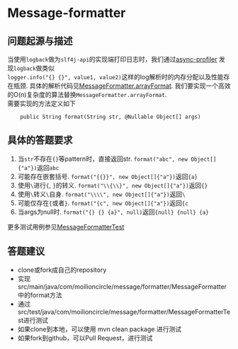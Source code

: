 # Message-formatter

## 问题起源与描述

当使用`logback`做为`slf4j-api`的实现端打印日志时，我们通过[async-profiler](https://github.com/jvm-profiling-tools/async-profiler) 发现`logback`做类似  
`logger.info("{} {}", value1, value2)`这样的log解析时的内存分配以及性能存在瓶颈.
具体的解析代码见[MessageFormatter.arrayFormat](https://github.com/qos-ch/slf4j/blob/master/slf4j-api/src/main/java/org/slf4j/helpers/MessageFormatter.java#L179). 我们要实现一个高效的O(n)复杂度的算法替换`MessageFormatter.arrayFormat`.  
需要实现的方法定义如下

```
	public String format(String str, @Nullable Object[] args)
```

## 具体的答题要求

1. 当`str`不存在`{}`等pattern时，直接返回str. `format("abc", new Object[]{"a"})`返回`abc`
2. 可能存在嵌套括号. `format("{{}}", new Object[]{"a"})`返回`{a}`
3. 使用`\`进行`{`, `}`的转义. `format("\\{\\}", new Object[]{"a"})`返回`{}`
3. 使用`\`转义`\`自身. `format("\\\\", new Object[]{"a"})`返回`\`
4. 可能仅存在`{`或者`}`. `format("{c", new Object[]{"a"})`返回`{c`
5. 当args为null时. `format("{} {} {a}", null)`返回`{null} {null} {a}`

更多测试用例参见[MessageFormatterTest](https://github.com/moilioncircle/message-formatter/blob/master/src/test/java/com/moilioncircle/message/formatter/MessageFormatterTest.java)

## 答题建议

* clone或fork成自己的repository
* 实现src/main/java/com/moilioncircle/message/formatter/MessageFormatter中的format方法
* 通过src/test/java/com/moilioncircle/message/formatter/MessageFormatterTest进行测试
* 如果clone到本地，可以使用 mvn clean package 进行测试
* 如果fork到github，可以Pull Request，进行测试